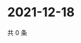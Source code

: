 # 2021-12-18

共 0 条

<!-- BEGIN WEIBO -->
<!-- 最后更新时间 Sat Dec 18 2021 20:23:04 GMT+0800 (China Standard Time) -->

<!-- END WEIBO -->
